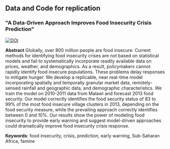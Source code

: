 ## Data and Code for replication
### "A Data-Driven Approach Improves Food Insecurity Crisis Prediction"

[![DOI](https://zenodo.org/badge/181722482.svg)](https://zenodo.org/badge/latestdoi/181722482)


**Abstract**
Globally, over 800 million people are food insecure. Current methods for identifying food insecurity crises are not based on statistical models and fail to systematically incorporate readily available data on prices, weather, and demographics. As a result, policymakers cannot rapidly identify food insecure populations. These problems delay responses to mitigate hunger. We develop a replicable, near real-time model incorporating spatially and temporally granular market data, remotely-sensed rainfall and geographic data, and demographic characteristics. We train the model on 2010-2011 data from Malawi and forecast 2013 food security.  Our model correctly identifies the food security status of 83 to 99% of the most food insecure village clusters in 2013, depending on the food security measure, while the prevailing approach correctly identifies between 0 and 10%. Our results show the power of modeling food insecurity to provide early warning and suggest model-driven approaches could dramatically improve food insecurity crisis response. 

**Keywords**: food insecurity, crisis, prediction, early warning, Sub-Saharan Africa, famine
